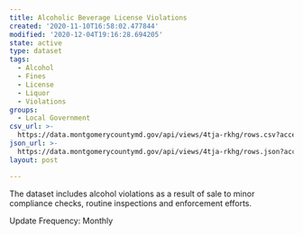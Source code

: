 ```yaml
---
title: Alcoholic Beverage License Violations
created: '2020-11-10T16:58:02.477844'
modified: '2020-12-04T19:16:28.694205'
state: active
type: dataset
tags:
  - Alcohol
  - Fines
  - License
  - Liquor
  - Violations
groups:
  - Local Government
csv_url: >-
  https://data.montgomerycountymd.gov/api/views/4tja-rkhg/rows.csv?accessType=DOWNLOAD
json_url: >-
  https://data.montgomerycountymd.gov/api/views/4tja-rkhg/rows.json?accessType=DOWNLOAD
layout: post

---
```

The dataset includes alcohol violations as a result of sale to minor compliance checks, routine inspections and enforcement efforts.

Update Frequency:  Monthly
